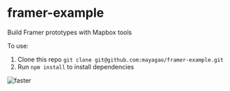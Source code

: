 # framer-example
Build Framer prototypes with Mapbox tools

To use:

1. Clone this repo `git clone git@github.com:mayagao/framer-example.git`
2. Run `npm install` to install dependencies

![faster](https://cloud.githubusercontent.com/assets/5186564/17220068/ec9f1f16-54bb-11e6-8ba6-24ba00c7c92d.gif)
